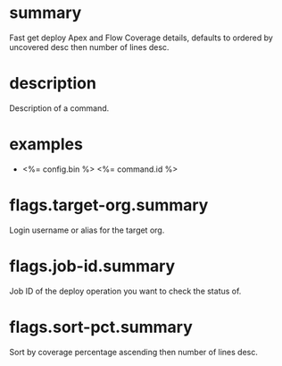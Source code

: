 # summary

Fast get deploy Apex and Flow Coverage details, defaults to ordered by uncovered desc then number of lines desc.

# description

Description of a command.

# examples

- <%= config.bin %> <%= command.id %>


# flags.target-org.summary

Login username or alias for the target org.

# flags.job-id.summary

Job ID of the deploy operation you want to check the status of.

# flags.sort-pct.summary

Sort by coverage percentage ascending then number of lines desc.
